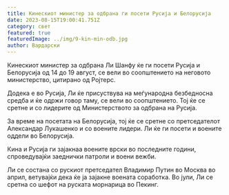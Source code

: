 ```yaml
---
title: Кинескиот министер за одбрана ги посети Русија и Белорусија
date: 2023-08-15T19:00:41.751Z
category: свет
featured: true
featuredImage: ../img/9-kin-min-odb.jpg
author: Вардарски
---
```

Кинескиот министер за одбрана Ли Шанфу ќе ги посети Русија и Белорусија од 14 до 19 август, се вели во соопштението на неговото министерство, цитирано од Ројтерс.

Додека е во Русија, Ли ќе присуствува на меѓународна безбедносна средба и ќе одржи говор таму, се вели во соопштението. Тој ќе се сретне и со лидерите од Министерството за одбрана на Русија.

За време на посетата на Белорусија, тој ќе се сретне со претседателот Александар Лукашенко и со воените лидери. Ли ќе ги посети и воените оддели во Белорусија.

Кина и Русија ги зајакнаа воените врски во последните години, спроведувајќи заеднички патроли и воени вежби.

Ли се состана со рускиот претседател Владимир Путин во Москва во април, ветувајќи дека ќе ја зајакне воената соработка. Во јули, Ли се сретна со шефот на руската морнарица во Пекинг.